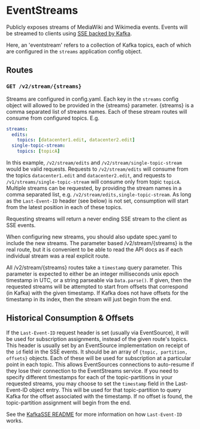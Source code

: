 # EventStreams

Publicly exposes streams of MediaWiki and Wikimedia events.  Events will
be streamed to clients using [SSE backed by Kafka](https://github.com/wikimedia/kafkasse).

Here, an 'eventstream' refers to a collection of Kafka topics, each of which are configured
in the `streams` application config object.


## Routes

### `GET /v2/stream/{streams}`

Streams are configured in config.yaml.  Each key in the `streams` config object will allowed
to be provided in the {streams} parameter.  {streams} is a comma separated list of streams names.
Each of these stream routes will consume from configured topics.  E.g.

```yaml
streams:
  edits:
    topics: [datacenter1.edit, datacenter2.edit]
  single-topic-stream:
    topics: [topicA]
```

In this example, `/v2/stream/edits` and `/v2/stream/single-topic-stream` would be valid requests.
Requests to `/v2/stream/edits` will consume from the topics `datacenter1.edit` and
`datacenter2.edit`, and requests to `/v1/streams/single-topic-stream` will consume only from topic
`topicA`. Multiple streams can be requested, by providing the stream names in a comma separated list,
e.g. `/v2/stream/edits,single-topic-stream`.  As long as the `Last-Event-ID` header
(see below) is not set, consumption will start from the latest position in each of these topics.

Requesting streams will return a never ending SSE stream to the client as SSE events.

When configuring new streams, you should also update spec.yaml to include the new streams.
The parameter based /v2/stream/{streams} is the real route, but it is convenient to be able
to read the API docs as if each individual stream was a real explicit route.

All /v2/stream/{streams} routes take a `timestamp` query parameter.  This parameter
is expected to either be an integer milliseconds unix epoch timestamp in UTC, or
a string parseable via `Data.parse()`.  If given, then the requested streams will
be attempted to start from offsets that correspond (in Kafka) with the given timestamp.
If Kafka does not have offsets for the timestamp in its index, then the stream will
just begin from the end.


## Historical Consumption & Offsets
If the `Last-Event-ID` request header is set (usually via EventSource), it will be used for
subscription assignments, instead of the given route's topics.  This header is usually set by an
EventSource implementation on receipt of the `id` field in the SSE events.
It should be an array of `{topic, partition, offsets}` objects.  Each of these will be used for
subscription at a particular point in each topic.  This allows EventSources connections
to auto-resume if they lose their connection to the EventStreams service.  If you need to
specify different timestamps for each of the topic-partitions in your requested streams,
you may choose to set the `timestamp` field in the Last-Event-ID object entry.  This will
be used for that topic-partition to query Kafka for the offset associated with the timestamp.
If no offset is found, the topic-partition assignment will begin from the end.

See the [KafkaSSE README](https://github.com/wikimedia/kafkasse#kafkasse) for more information on
how `Last-Event-ID` works.
